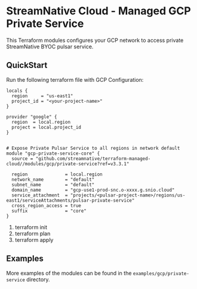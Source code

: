 # StreamNative Cloud - Managed GCP Private Service

This Terraform modules configures your GCP network to access private StreamNative BYOC pulsar service.

## QuickStart
Run the following terraform file with GCP Configuration:

```hcl
locals {
  region     = "us-east1"
  project_id = "<your-project-name>"
}

provider "google" {
  region  = local.region
  project = local.project_id
}


# Expose Private Pulsar Service to all regions in network default
module "gcp-private-service-core" {
  source = "github.com/streamnative/terraform-managed-cloud//modules/gcp/private-service?ref=v3.3.1"

  region              = local.region
  network_name        = "default"
  subnet_name         = "default"
  domain_name         = "gcp-use1-prod-snc.o-xxxx.g.snio.cloud"
  service_attachment  = "projects/<pulsar-project-name>/regions/us-east1/serviceAttachments/pulsar-private-service"
  cross_region_access = true
  suffix              = "core"
}
```
1. terraform init
1. terraform plan
1. terraform apply



## Examples

More examples of the modules can be found in the `examples/gcp/private-service` directory.

